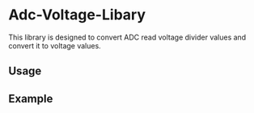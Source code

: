 # Adc-Voltage-Libary
This library is designed to convert ADC read voltage divider values and convert it to voltage values.

## Usage

## Example
